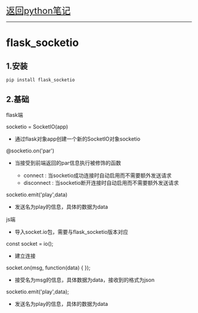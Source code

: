 <font size="5">[返回python笔记](../../../python.md/#31-flask)</font>
____
# flask_socketio 
## 1.安装
```
pip install flask_socketio
```

## 2.基础

flask端

socketio = SocketIO(app)
- 通过flask对象app创建一个新的SocketIO对象socketio
  
@socketio.on('par') 
- 当接受到前端返回的par信息执行被修饰的函数

    - connect : 当socketio成功连接时自动启用而不需要额外发送请求
    - disconnect : 当socketio断开连接时自动启用而不需要额外发送请求

socketio.emit('play',data) 
-  发送名为play的信息，具体的数据为data

js端

<script src="https://cdnjs.cloudflare.com/ajax/libs/socket.io/4.1.0/socket.io.js" ></script>
- 导入socket.io包，需要与flask_socketio版本对应

const socket = io();  
- 建立连接

socket.on(msg, function(data) { });
- 接受名为msg的信息，具体数据为data，接收到的格式为json

socketio.emit('play',data);
-  发送名为play的信息，具体的数据为data